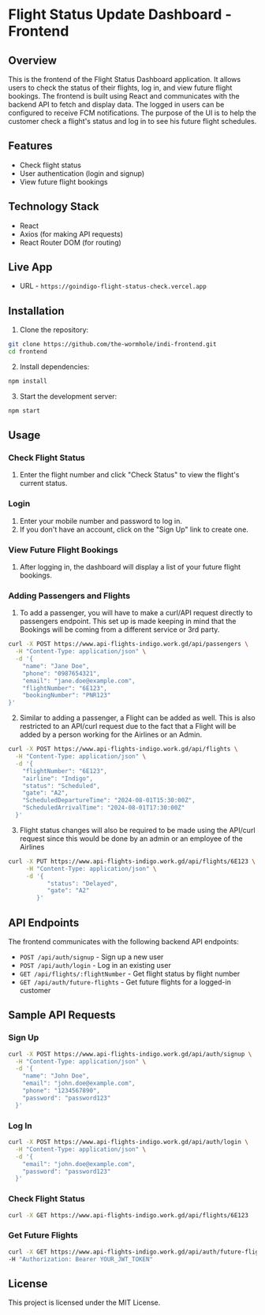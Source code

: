 # Flight Status Update Dashboard - Frontend

## Overview
This is the frontend of the Flight Status Dashboard application. It allows users to check the status of their flights, log in, and view future flight bookings. The frontend is built using React and communicates with the backend API to fetch and display data. The logged in users can be configured to receive FCM notifications. The purpose of the UI is to help the customer check a flight's status and log in to see his future flight schedules.

## Features
- Check flight status
- User authentication (login and signup)
- View future flight bookings

## Technology Stack
- React
- Axios (for making API requests)
- React Router DOM (for routing)

## Live App
- URL - `https://goindigo-flight-status-check.vercel.app`

## Installation

1. Clone the repository:
```sh
git clone https://github.com/the-wormhole/indi-frontend.git
cd frontend
```

2. Install dependencies:
```sh
npm install
```

3. Start the development server:
```sh
npm start
```

## Usage
### Check Flight Status
1. Enter the flight number and click "Check Status" to view the flight's current status.

### Login
1. Enter your mobile number and password to log in.
2. If you don't have an account, click on the "Sign Up" link to create one.

### View Future Flight Bookings
1. After logging in, the dashboard will display a list of your future flight bookings.

### Adding Passengers and Flights
1. To add a passenger, you will have to make a curl/API request directly to passengers endpoint. This set up is made keeping in mind that the Bookings will be coming from a different service or 3rd party.
```sh
curl -X POST https://www.api-flights-indigo.work.gd/api/passengers \
  -H "Content-Type: application/json" \
  -d '{
    "name": "Jane Doe",
    "phone": "0987654321",
    "email": "jane.doe@example.com",
    "flightNumber": "6E123",
    "bookingNumber": "PNR123"
}'
```
2. Similar to adding a passenger, a Flight can be added as well. This is also restricted to an API/curl request due to the fact that a Flight will be added by a person working for the Airlines or an Admin.
```sh
curl -X POST https://www.api-flights-indigo.work.gd/api/flights \
  -H "Content-Type: application/json" \
  -d '{
    "flightNumber": "6E123",
    "airline": "Indigo",
    "status": "Scheduled",
    "gate": "A2",
    "ScheduledDepartureTime": "2024-08-01T15:30:00Z",
    "ScheduledArrivalTime": "2024-08-01T17:30:00Z"
  }'
``` 
3. Flight status changes will also be required to be made using the API/curl request since this would be done by an admin or an employee of the Airlines
```sh
curl -X PUT https://www.api-flights-indigo.work.gd/api/flights/6E123 \
     -H "Content-Type: application/json" \
     -d '{
           "status": "Delayed", 
           "gate": "A2"                    
        }'
```         

## API Endpoints
The frontend communicates with the following backend API endpoints:

- `POST /api/auth/signup` - Sign up a new user
- `POST /api/auth/login` - Log in an existing user
- `GET /api/flights/:flightNumber` - Get flight status by flight number
- `GET /api/auth/future-flights` - Get future flights for a logged-in customer

## Sample API Requests
### Sign Up
```sh
curl -X POST https://www.api-flights-indigo.work.gd/api/auth/signup \
  -H "Content-Type: application/json" \
  -d '{
    "name": "John Doe",
    "email": "john.doe@example.com",
    "phone": "1234567890",
    "password": "password123"
  }'
```
### Log In
```sh
curl -X POST https://www.api-flights-indigo.work.gd/api/auth/login \
  -H "Content-Type: application/json" \
  -d '{
    "email": "john.doe@example.com",
    "password": "password123"
  }'
```

### Check Flight Status
```sh
curl -X GET https://www.api-flights-indigo.work.gd/api/flights/6E123
```

### Get Future Flights
```sh
curl -X GET https://www.api-flights-indigo.work.gd/api/auth/future-flights \
-H "Authorization: Bearer YOUR_JWT_TOKEN"
```
## License
This project is licensed under the MIT License.

